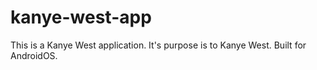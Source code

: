 # kanye-west-app
This is a Kanye West application. It's purpose is to Kanye West. Built for AndroidOS.
